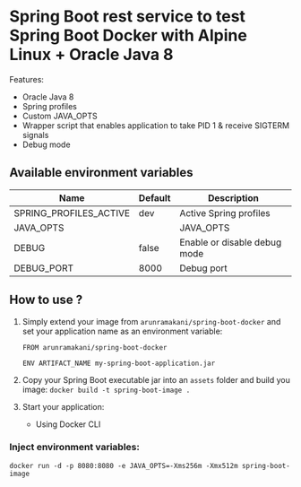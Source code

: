 # Spring Boot rest service to test Spring Boot Docker with Alpine Linux + Oracle Java 8

Features:
- Oracle Java 8 
- Spring profiles
- Custom JAVA_OPTS
- Wrapper script that enables application to take PID 1 & receive SIGTERM signals
- Debug mode

## Available environment variables

Name                    | Default   | Description
------------------------|-----------|------------------------------------
SPRING_PROFILES_ACTIVE  | dev   | Active Spring profiles
JAVA_OPTS               |       | JAVA_OPTS
DEBUG                   | false | Enable or disable debug mode
DEBUG_PORT              | 8000  | Debug port


## How to use ?

1. Simply extend your image from `arunramakani/spring-boot-docker` and set your application name as an environment variable:
    ``` Docker
    FROM arunramakani/spring-boot-docker
    
    ENV ARTIFACT_NAME my-spring-boot-application.jar
    ```

2. Copy your Spring Boot executable jar into an `assets` folder and build you image:
```docker build -t spring-boot-image . ```

3. Start your application:
    - Using Docker CLI

### Inject environment variables:
```docker run -d -p 8080:8080 -e JAVA_OPTS=-Xms256m -Xmx512m spring-boot-image```

